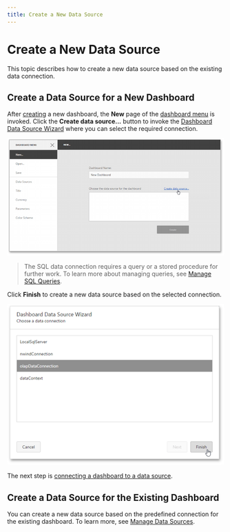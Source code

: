 ```yaml
---
title: Create a New Data Source
---
```

# Create a New Data Source
This topic describes how to create a new data source based on the existing data connection.

## Create a Data Source for a New Dashboard
After [creating](../../../../dashboard-for-web/articles/web-dashboard-designer-mode/providing-data/create-a-new-data-source.md) a new dashboard, the **New** page of the [dashboard menu](../../../../dashboard-for-web/articles/web-dashboard-designer-mode/ui-elements/dashboard-menu.md) is invoked. Click the **Create data source...** button to invoke the [Dashboard Data Source Wizard](../../../../dashboard-for-web/articles/web-dashboard-designer-mode/providing-data/working-with-sql-data-sources/dashboard-data-source-wizard.md) where you can select the required connection.

![WebDesignerGettingStarted_CreateDataSource](../../../images/Img123741.png)

> The SQL data connection requires a query or a stored procedure for further work. To learn more about managing queries, see [Manage SQL Queries](../../../../dashboard-for-web/articles/web-dashboard-designer-mode/providing-data/working-with-sql-data-sources/manage-sql-queries.md).

Click **Finish** to create a new data source based on the selected connection.

![wdd-choose-data-connection](../../../images/Img125475.png)

The next step is [connecting a dashboard to a data source](../../../../dashboard-for-web/articles/web-dashboard-designer-mode/providing-data/connect-to-an-existing-data-source.md).

## Create a Data Source for the Existing Dashboard
You can create a new data source based on the predefined connection for the existing dashboard. To learn more, see [Manage Data Sources](../../../../dashboard-for-web/articles/web-dashboard-designer-mode/providing-data/manage-data-sources.md).